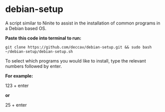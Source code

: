 # debian-setup
A script similar to Ninite to assist in the installation of common programs in a Debian based OS.

**Paste this code into terminal to run:**

```
git clone https://github.com/deccav/debian-setup.git && sudo bash ~/debian-setup/debian-setup.sh
```

To select which programs you would like to install, type the relevant numbers followed by enter.

**For example:**

123 + enter

**or**

25 + enter

